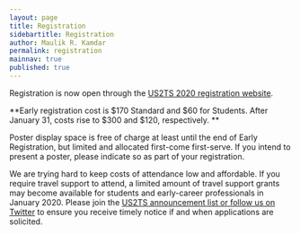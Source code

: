 ```yaml
---
layout: page
title: Registration
sidebartitle: Registration
author: Maulik R. Kamdar
permalink: registration
mainnav: true
published: true
---
```


Registration is now open through the [US2TS 2020 registration website](https://cvent.me/lVEY02).

**Early registration cost is $170 Standard and $60 for Students. After January 31, costs rise to $300 and $120, respectively. **

Poster display space is free of charge at least until the end of Early Registration, but limited and allocated first-come first-serve. If you intend to present a poster, please indicate so as part of your registration.

We are trying hard to keep costs of attendance low and affordable. If you require travel support to attend, a limited amount of travel support grants may become available for students and early-career professionals in January 2020. Please join the [US2TS announcement list or follow us on Twitter](https://us2ts.org/contact) to ensure you receive timely notice if and when applications are solicited.